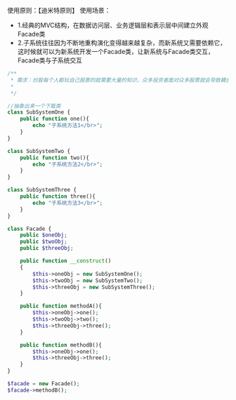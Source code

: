 使用原则：【迪米特原则】
使用场景：
 * 1.经典的MVC结构，在数据访问层、业务逻辑层和表示层中间建立外观Facade类
 * 2.子系统往往因为不断地重构演化变得越来越复杂，而新系统又需要依赖它，这时候就可以为新系统开发一个Facade类，让新系统与Facade类交互，Facade类与子系统交互

```php
/**
 * 需求：炒股每个人都玩自己股票的就需要大量的知识，众多投资者面对众多股票就会导致耦合性过高，而由基金经理统一为大家盯着众多股票，大家只需要盯着基金经理即可
 *
 */

//抽象出来一个下载类
class SubSystemOne {
    public function one(){
        echo "子系统方法1</br>";
    }
}

class SubSystemTwo {
    public function two(){
        echo "子系统方法2</br>";
    }
}

class SubSystemThree {
    public function three(){
        echo "子系统方法3</br>";
    }
}

class Facade {
    public $oneObj;
    public $twoObj;
    public $threeObj;

    public function __construct()
    {
        $this->oneObj = new SubSystemOne();
        $this->twoObj = new SubSystemTwo();
        $this->threeObj = new SubSystemThree();
    }

    public function methodA(){
        $this->oneObj->one();
        $this->twoObj->two();
        $this->threeObj->three();
    }

    public function methodB(){
        $this->oneObj->one();
        $this->threeObj->three();
    }
}

$facade = new Facade();
$facade->methodB();
```


